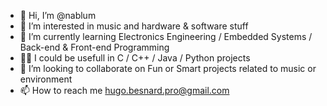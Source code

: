 - 👋 Hi, I’m @nablum
- 👀 I’m interested in music and hardware & software stuff
- 🌱 I’m currently learning Electronics Engineering / Embedded Systems / Back-end & Front-end Programming
- 🧑‍🔬 I could be usefull in C / C++ / Java / Python projects
- 💞️ I’m looking to collaborate on Fun or Smart projects related to music or environment
- 📫 How to reach me hugo.besnard.pro@gmail.com

<!---
nablum/nablum is a ✨ special ✨ repository because its `README.md` (this file) appears on your GitHub profile.
You can click the Preview link to take a look at your changes.
--->
